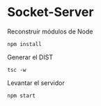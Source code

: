 # Socket-Server

Reconstruir módulos de Node
```
npm install
```

Generar el DIST
```
tsc -w
```


Levantar el servidor
```
npm start
```